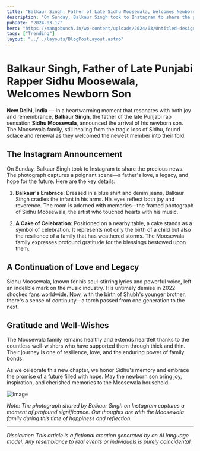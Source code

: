 ```yaml
---
title: "Balkaur Singh, Father of Late Sidhu Moosewala, Welcomes Newborn Son"
description: "On Sunday, Balkaur Singh took to Instagram to share the precious news. The photograph captures a poignant scene—a father's love, a legacy, and hope for the future."
pubDate: "2024-03-17"
hero: "https://mangobunch.in/wp-content/uploads/2024/03/Untitled-design-2-1.jpg"
tags: ["Trending"]
layout: "../../layouts/BlogPostLayout.astro"
---
```

# **Balkaur Singh, Father of Late Punjabi Rapper Sidhu Moosewala, Welcomes Newborn Son**


**New Delhi, India** — In a heartwarming moment that resonates with both joy and remembrance, **Balkaur Singh**, the father of the late Punjabi rap sensation **Sidhu Moosewala**, announced the arrival of his newborn son. The Moosewala family, still healing from the tragic loss of Sidhu, found solace and renewal as they welcomed the newest member into their fold.

## **The Instagram Announcement**

On Sunday, Balkaur Singh took to Instagram to share the precious news. The photograph captures a poignant scene—a father's love, a legacy, and hope for the future. Here are the key details:

1. **Balkaur's Embrace**: Dressed in a blue shirt and denim jeans, Balkaur Singh cradles the infant in his arms. His eyes reflect both joy and reverence. The room is adorned with memories—the framed photograph of Sidhu Moosewala, the artist who touched hearts with his music.

2. **A Cake of Celebration**: Positioned on a nearby table, a cake stands as a symbol of celebration. It represents not only the birth of a child but also the resilience of a family that has weathered storms. The Moosewala family expresses profound gratitude for the blessings bestowed upon them.

## **A Continuation of Love and Legacy**

Sidhu Moosewala, known for his soul-stirring lyrics and powerful voice, left an indelible mark on the music industry. His untimely demise in 2022 shocked fans worldwide. Now, with the birth of Shubh's younger brother, there's a sense of continuity—a torch passed from one generation to the next.

## **Gratitude and Well-Wishes**

The Moosewala family remains healthy and extends heartfelt thanks to the countless well-wishers who have supported them through thick and thin. Their journey is one of resilience, love, and the enduring power of family bonds.

As we celebrate this new chapter, we honor Sidhu's memory and embrace the promise of a future filled with hope. May the newborn son bring joy, inspiration, and cherished memories to the Moosewala household.

![Image](https://www.ndtv.com/india-news/sidhu-moose-walas-parents-welcome-son-father-balkaur-singh-shares-photo-5254417)

*Note: The photograph shared by Balkaur Singh on Instagram captures a moment of profound significance. Our thoughts are with the Moosewala family during this time of happiness and reflection.*

---

*Disclaimer: This article is a fictional creation generated by an AI language model. Any resemblance to real events or individuals is purely coincidental.*